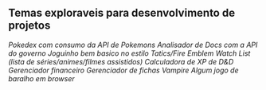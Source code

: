 ## Temas exploraveis para desenvolvimento de projetos

*Pokedex com consumo da API de Pokemons*
*Analisador de Docs com a API do governo*
*Joguinho bem basico no estilo Tatics/Fire Emblem*
*Watch List (lista de séries/animes/filmes assistidos)*
*Calculadora de XP de D&D*
*Gerenciador financeiro*
*Gerenciador de fichas Vampire*
*Algum jogo de baralho em browser*
